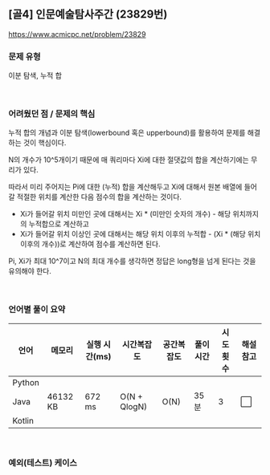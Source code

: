 ## [골4] 인문예술탐사주간 (23829번)

https://www.acmicpc.net/problem/23829

### 문제 유형

이분 탐색, 누적 합

<br>

### 어려웠던 점 / 문제의 핵심

누적 합의 개념과 이분 탐색(lowerbound 혹은 upperbound)를 활용하여 문제를 해결하는 것이 핵심이다.

N의 개수가 10^5개이기 때문에 매 쿼리마다 Xi에 대한 절댓값의 합을 계산하기에는 무리가 있다.

따라서 미리 주어지는 Pi에 대한 (누적) 합을 계산해두고 Xi에 대해서 원본 배열에 들어갈 적절한 위치를 계산한 다음 점수의 합을 계산하는 것이다.

- Xi가 들어갈 위치 미만인 곳에 대해서는 Xi * (미만인 숫자의 개수) - 해당 위치까지의 누적합으로 계산하고
- Xi가 들어갈 위치 이상인 곳에 대해서는 해당 위치 이후의 누적합 - (Xi * (해당 위치 이후의 개수))로 계산하여 점수를 계산하면 된다.

Pi, Xi가 최대 10^7이고 N의 최대 개수를 생각하면 정답은 long형을 넘게 된다는 것을 유의해야 한다.

<br>

### 언어별 풀이 요약

| 언어   | 메모리   | 실행 시간(ms) | 시간복잡도   | 공간복잡도 | 풀이 시간 | 시도 횟수 | 해설 참고            |
| ------ | -------- | ------------- | ------------ | ---------- | --------- | --------- | -------------------- |
| Python |          |               |              |            |           |           |                      |
| Java   | 46132 KB | 672 ms        | O(N + QlogN) | O(N)       | 35분      | 3         | :white_large_square: |
| Kotlin |          |               |              |            |           |           |                      |

<br>

### 예외(테스트) 케이스

```
```

